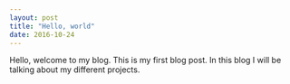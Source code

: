 ```yaml
---
layout: post
title: "Hello, world"
date: 2016-10-24
---
```


Hello, welcome to my blog. This is my first blog post. In this blog I will be talking about my different projects.
